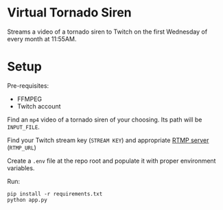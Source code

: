 # Virtual Tornado Siren

Streams a video of a tornado siren to Twitch on the first Wednesday of every month at 11:55AM.

# Setup

Pre-requisites:
  - FFMPEG
  - Twitch account

Find an `mp4` video of a tornado siren of your choosing. Its path will be `INPUT_FILE`.

Find your Twitch stream key (`STREAM KEY`) and appropriate
[RTMP server](https://stream.twitch.tv/ingests/) (`RTMP_URL`)

Create a `.env` file at the repo root and populate it with proper environment variables.

Run:

    pip install -r requirements.txt
    python app.py